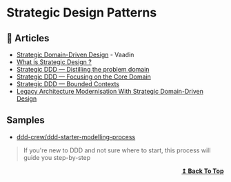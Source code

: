 
# Strategic Design Patterns

## 📝 Articles

- [Strategic Domain-Driven Design](https://vaadin.com/learn/tutorials/ddd/strategic_domain_driven_design) - Vaadin
- [What is Strategic Design ?](https://thedomaindrivendesign.io/what-is-strategic-design/)
- [Strategic DDD — Distilling the problem domain](https://afedyanin.wordpress.com/2016/05/17/distilling-the-problem-domain/)
- [Strategic DDD — Focusing on the Core Domain](https://afedyanin.wordpress.com/2016/05/18/focusing-on-the-core-domain/)
- [Strategic DDD — Bounded Contexts](https://afedyanin.wordpress.com/2016/05/18/bounded-contexts/)
- [Legacy Architecture Modernisation With Strategic Domain-Driven Design](https://medium.com/nick-tune-tech-strategy-blog/legacy-architecture-modernisation-with-strategic-domain-driven-design-3e7c05bb383f)

## Samples
- [ddd-crew/ddd-starter-modelling-process](https://github.com/ddd-crew/ddd-starter-modelling-process)
> If you're new to DDD and not sure where to start, this process will guide you step-by-step

<div align="right">
  <b><a href="#contents">↥ Back To Top</a></b>
</div>